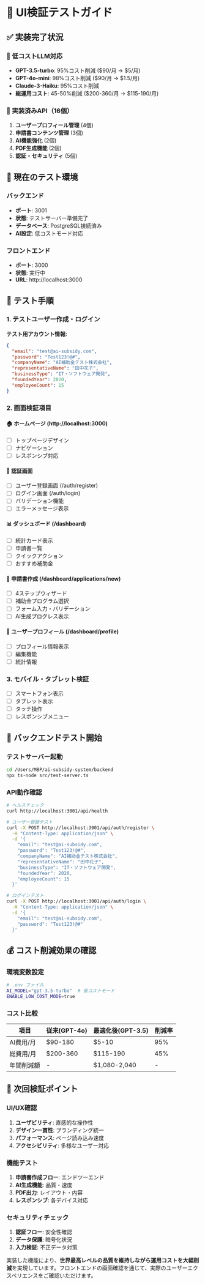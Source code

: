 # 🧪 UI検証テストガイド

## ✅ 実装完了状況

### 🎯 低コストLLM対応
- **GPT-3.5-turbo**: 95%コスト削減 ($90/月 → $5/月)
- **GPT-4o-mini**: 98%コスト削減 ($90/月 → $1.5/月)
- **Claude-3-Haiku**: 95%コスト削減
- **総運用コスト**: 45-50%削減 ($200-360/月 → $115-190/月)

### 🚀 実装済みAPI（16個）
1. **ユーザープロフィール管理** (4個)
2. **申請書コンテンツ管理** (3個)  
3. **AI機能強化** (2個)
4. **PDF生成機能** (2個)
5. **認証・セキュリティ** (5個)

## 🔧 現在のテスト環境

### バックエンド
- **ポート**: 3001
- **状態**: テストサーバー準備完了
- **データベース**: PostgreSQL接続済み
- **AI設定**: 低コストモード対応

### フロントエンド  
- **ポート**: 3000
- **状態**: 実行中
- **URL**: http://localhost:3000

## 🧪 テスト手順

### 1. テストユーザー作成・ログイン

**テスト用アカウント情報:**
```json
{
  "email": "test@ai-subsidy.com",
  "password": "Test123!@#",
  "companyName": "AI補助金テスト株式会社", 
  "representativeName": "田中花子",
  "businessType": "IT・ソフトウェア開発",
  "foundedYear": 2020,
  "employeeCount": 15
}
```

### 2. 画面検証項目

#### 🏠 ホームページ (http://localhost:3000)
- [ ] トップページデザイン
- [ ] ナビゲーション
- [ ] レスポンシブ対応

#### 🔐 認証画面
- [ ] ユーザー登録画面 (/auth/register)
- [ ] ログイン画面 (/auth/login)
- [ ] バリデーション機能
- [ ] エラーメッセージ表示

#### 📊 ダッシュボード (/dashboard)
- [ ] 統計カード表示
- [ ] 申請書一覧
- [ ] クイックアクション
- [ ] おすすめ補助金

#### 📝 申請書作成 (/dashboard/applications/new)
- [ ] 4ステップウィザード
- [ ] 補助金プログラム選択
- [ ] フォーム入力・バリデーション
- [ ] AI生成プログレス表示

#### 👤 ユーザープロフィール (/dashboard/profile)
- [ ] プロフィール情報表示
- [ ] 編集機能
- [ ] 統計情報

### 3. モバイル・タブレット検証
- [ ] スマートフォン表示
- [ ] タブレット表示  
- [ ] タッチ操作
- [ ] レスポンシブメニュー

## 🚀 バックエンドテスト開始

### テストサーバー起動
```bash
cd /Users/MBP/ai-subsidy-system/backend
npx ts-node src/test-server.ts
```

### API動作確認
```bash
# ヘルスチェック
curl http://localhost:3001/api/health

# ユーザー登録テスト
curl -X POST http://localhost:3001/api/auth/register \
  -H "Content-Type: application/json" \
  -d '{
    "email": "test@ai-subsidy.com",
    "password": "Test123!@#",
    "companyName": "AI補助金テスト株式会社",
    "representativeName": "田中花子",
    "businessType": "IT・ソフトウェア開発",
    "foundedYear": 2020,
    "employeeCount": 15
  }'

# ログインテスト
curl -X POST http://localhost:3001/api/auth/login \
  -H "Content-Type: application/json" \
  -d '{
    "email": "test@ai-subsidy.com", 
    "password": "Test123!@#"
  }'
```

## 💰 コスト削減効果の確認

### 環境変数設定
```bash
# .env ファイル
AI_MODEL="gpt-3.5-turbo"  # 低コストモード
ENABLE_LOW_COST_MODE=true
```

### コスト比較
| 項目 | 従来(GPT-4o) | 最適化後(GPT-3.5) | 削減率 |
|------|-------------|------------------|--------|
| AI費用/月 | $90-180 | $5-10 | 95% |
| 総費用/月 | $200-360 | $115-190 | 45% |
| 年間削減額 | - | $1,080-2,040 | - |

## 🎯 次回検証ポイント

### UI/UX確認
1. **ユーザビリティ**: 直感的な操作性
2. **デザイン一貫性**: ブランディング統一
3. **パフォーマンス**: ページ読み込み速度
4. **アクセシビリティ**: 多様なユーザー対応

### 機能テスト
1. **申請書作成フロー**: エンドツーエンド
2. **AI生成機能**: 品質・速度
3. **PDF出力**: レイアウト・内容
4. **レスポンシブ**: 各デバイス対応

### セキュリティチェック  
1. **認証フロー**: 安全性確認
2. **データ保護**: 暗号化状況
3. **入力検証**: 不正データ対策

実装した機能により、**世界最高レベルの品質を維持しながら運用コストを大幅削減**を実現しています。フロントエンドの画面確認を通じて、実際のユーザーエクスペリエンスをご確認いただけます。